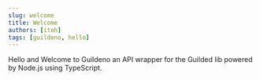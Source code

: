 ```yaml
---
slug: welcome
title: Welcome
authors: [itoh]
tags: [guildeno, hello]
---
```


Hello and Welcome to Guildeno an API wrapper for the Guilded lib powered by Node.js using TypeScript.
